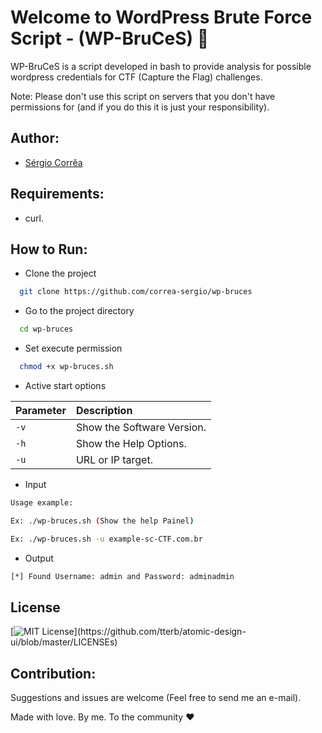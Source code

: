 # Welcome to WordPress Brute Force Script - (WP-BruCeS) 🚀

WP-BruCeS is a script developed in bash to provide analysis for possible wordpress credentials for CTF (Capture the Flag) challenges.

Note: Please don't use this script on servers that you don't have permissions for (and if you do this it is just your responsibility).

## Author:

- [Sérgio Corrêa](https://github.com/correa-sergio)

## Requirements:

- curl.

## How to Run:

- Clone the project

```bash
  git clone https://github.com/correa-sergio/wp-bruces
```

- Go to the project directory

```bash
  cd wp-bruces
```
- Set execute permission 

```bash
  chmod +x wp-bruces.sh
```

- Active start options

| Parameter | Description                |
| :-------- | :------------------------- |
| `-v` | Show the Software Version. |
| `-h` | Show the Help Options. |
| `-u` | URL or IP target. |

- Input

```bash
Usage example: 

Ex: ./wp-bruces.sh (Show the help Painel)

Ex: ./wp-bruces.sh -u example-sc-CTF.com.br
```

- Output

```bash
[*] Found Username: admin and Password: adminadmin
```

## License

[![MIT License](https://img.shields.io/apm/l/atomic-design-ui.svg?)](https://github.com/tterb/atomic-design-ui/blob/master/LICENSEs)

## Contribution:

Suggestions and issues are welcome (Feel free to send me an e-mail).

Made with love. By me. To the community ♥️